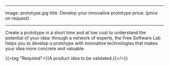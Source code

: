 
---
image: prototype.jpg
title: Develop your innovative prototype
price: (price on request)

---

Create a prototype in a short time and at low cost to understand the potential of your idea: through a network of experts, the Free Software Lab helps you to develop a prototype with innovative technologies that makes your idea more concrete and valuable.

{{<tag "Required">}}A product idea to be validated.{{</>}}
 


<!--more--> 
